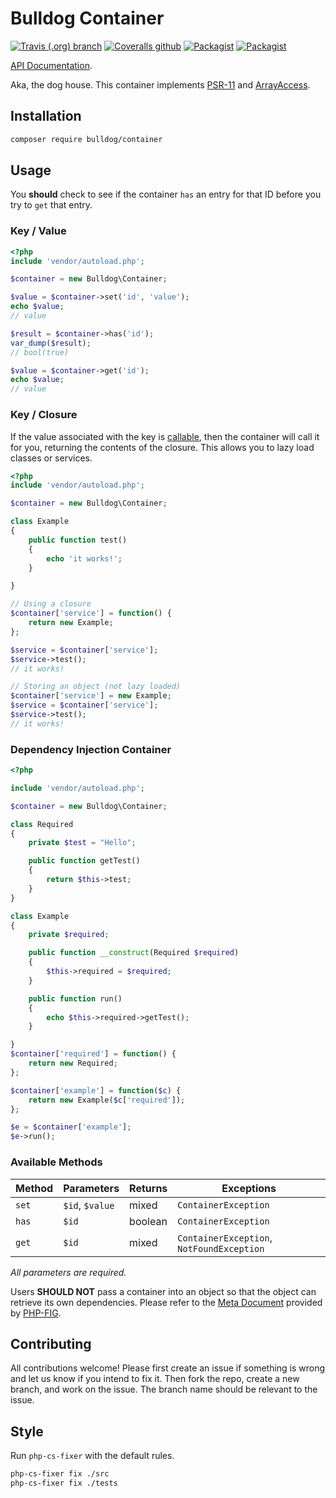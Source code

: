 # Bulldog Container

[![Travis (.org) branch](https://img.shields.io/travis/bulldogcreative/bulldog.container/master.svg?style=flat-square)](https://travis-ci.org/bulldogcreative/bulldog.container)
[![Coveralls github](https://img.shields.io/coveralls/github/bulldogcreative/bulldog.container.svg?style=flat-square)](https://coveralls.io/github/bulldogcreative/bulldog.container)
[![Packagist](https://img.shields.io/packagist/v/bulldog/container.svg?style=flat-square)](https://packagist.org/packages/bulldog/container)
[![Packagist](https://img.shields.io/packagist/dt/bulldog/container.svg?style=flat-square)](https://packagist.org/packages/bulldog/container)

[API Documentation](https://bulldogcreative.github.io/bulldog.container).

Aka, the dog house. This container implements [PSR-11][2] and [ArrayAccess][5].

## Installation

```sh
composer require bulldog/container
```

## Usage

You **should** check to see if the container `has` an entry for that ID before
you try to `get` that entry.

### Key / Value

```php
<?php
include 'vendor/autoload.php';

$container = new Bulldog\Container;

$value = $container->set('id', 'value');
echo $value;
// value

$result = $container->has('id');
var_dump($result);
// bool(true)

$value = $container->get('id');
echo $value;
// value
```

### Key / Closure

If the value associated with the key is [callable][4], then the container will
call it for you, returning the contents of the closure. This allows you to
lazy load classes or services.

```php
<?php
include 'vendor/autoload.php';

$container = new Bulldog\Container;

class Example
{
    public function test()
    {
        echo 'it works!';
    }

}

// Using a closure
$container['service'] = function() {
    return new Example;
};

$service = $container['service'];
$service->test();
// it works!

// Storing an object (not lazy loaded)
$container['service'] = new Example;
$service = $container['service'];
$service->test();
// it works!
```

### Dependency Injection Container

```php
<?php

include 'vendor/autoload.php';

$container = new Bulldog\Container;

class Required
{
    private $test = "Hello";

    public function getTest()
    {
        return $this->test;
    }
}

class Example
{
    private $required;

    public function __construct(Required $required)
    {
        $this->required = $required;
    }

    public function run()
    {
        echo $this->required->getTest();
    }

}
$container['required'] = function() {
    return new Required;
};

$container['example'] = function($c) {
    return new Example($c['required']);
};

$e = $container['example'];
$e->run();
```

### Available Methods

| Method | Parameters      | Returns | Exceptions                               |
|--------|-----------------|---------|------------------------------------------|
| `set`  | `$id`, `$value` | mixed   | `ContainerException`                     |
| `has`  | `$id`           | boolean | `ContainerException`                     |
| `get`  | `$id`           | mixed   | `ContainerException`, `NotFoundException` |

*All parameters are required.*

Users **SHOULD NOT** pass a container into an object so that the object can
retrieve its own dependencies. Please refer to the [Meta Document][1] provided
by [PHP-FIG][6].

## Contributing

All contributions welcome! Please first create an issue if something is wrong
and let us know if you intend to fix it. Then fork the repo, create a new
branch, and work on the issue. The branch name should be relevant to the
issue.

## Style

Run `php-cs-fixer` with the default rules.

```bash
php-cs-fixer fix ./src
php-cs-fixer fix ./tests
```

[1]: https://www.php-fig.org/psr/psr-11/meta/#4-recommended-usage-container-psr-and-the-service-locator
[2]: https://www.php-fig.org/psr/psr-11/
[3]: https://www.bulldogcreative.com
[4]: https://secure.php.net/is_callable
[5]: https://secure.php.net/array_access
[6]: https://www.php-fig.org/
